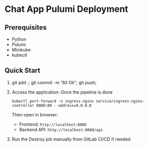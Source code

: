 # Chat App Pulumi Deployment

## Prerequisites

- Python
- Pulumi
- Minikube
- kubectl

## Quick Start
1. git add .; git commit -m "All Ok"; git push;
2. Access the application: Once the pipeline is done
   ```
   kubectl port-forward -n ingress-nginx service/ingress-nginx-controller 8080:80 --address=0.0.0.0
   ```
   
   Then open in browser:
   - Frontend: `http://localhost:8080`
   - Backend API: `http://localhost:8080/api`

3. Run the Destroy job manually from GitLab CI/CD if needed